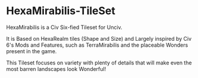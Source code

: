 # HexaMirabilis-TileSet
 HexaMirabilis is a Civ Six-fied Tileset for Unciv.
 
 It is Based on HexaRealm tiles (Shape and Size) and Largely inspired by Civ 6's Mods and Features, such as TerraMirabilis and the placeable Wonders present in the game.
 
 This Tileset focuses on variety with plenty of details that will make even the most barren landscapes look Wonderful!
